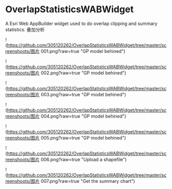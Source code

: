 # OverlapStatisticsWABWidget
A Esri Web AppBuilder widget used to do overlap clipping and summary statistics. 叠加分析

!(https://github.com/305120262/OverlapStatisticsWABWidget/tree/master/screenshoots/图片 001.png?raw=true "GP model behined")

!(https://github.com/305120262/OverlapStatisticsWABWidget/tree/master/screenshoots/图片 002.png?raw=true "GP model behined")

!(https://github.com/305120262/OverlapStatisticsWABWidget/tree/master/screenshoots/图片 003.png?raw=true "GP model behined")

!(https://github.com/305120262/OverlapStatisticsWABWidget/tree/master/screenshoots/图片 004.png?raw=true "GP model behined")

!(https://github.com/305120262/OverlapStatisticsWABWidget/tree/master/screenshoots/图片 005.png?raw=true "GP model behined")

!(https://github.com/305120262/OverlapStatisticsWABWidget/tree/master/screenshoots/图片 006.png?raw=true "Upload a shapefile")

!(https://github.com/305120262/OverlapStatisticsWABWidget/tree/master/screenshoots/图片 007.png?raw=true "Get the summary chart")
